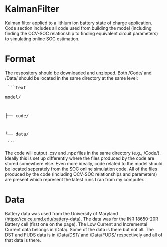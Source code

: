 # KalmanFilter
Kalman filter applied to a lithium ion battery state of charge application. Code section includes all code used from building the model (including finding the OCV-SOC relationship to finding equivalent circuit parameters) to simulating online SOC estimation. 

# Format
The respository should be downloaded and unzipped. Both /Code/ and /Data/ should be located in the same directory at the same level:
<pre> ```text <p>model/</p> <p>├── code/</p> <p>└── data/</p> ``` </pre>

The code will output .csv and .npz files in the same directory (e.g., /Code/). Ideally this is set up differently where the files produced by the code are stored somewhere else. Even more ideally, code related to the model should be located seperately from the SOC online simulation code. All of the files produced by the code (including OCV-SOC relationships and parameters) are present which represent the latest runs I ran from my computer. 

# Data
Battery data was used from the University of Maryland (https://calce.umd.edu/battery-data). The data was for the INR 18650-20R Battery cell (first one on the page). The Low Current and Incremental Current data belongs in /Data/. Some of the data is there but not all. The DST and FUDS data is in /Data/DST/ and /Data/FUDS/ respectively and all of that data is there. 
